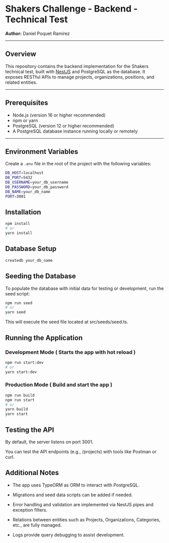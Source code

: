 # Shakers Challenge - Backend - Technical Test

**Author:** Daniel Poquet Ramirez

---

## Overview

This repository contains the backend implementation for the Shakers technical test, built with [NestJS](https://nestjs.com/) and PostgreSQL as the database. It exposes RESTful APIs to manage projects, organizations, positions, and related entities.

---

## Prerequisites

- Node.js (version 16 or higher recommended)
- npm or yarn
- PostgreSQL (version 12 or higher recommended)
- A PostgreSQL database instance running locally or remotely

---

## Environment Variables

Create a `.env` file in the root of the project with the following variables:

```bash
DB_HOST=localhost
DB_PORT=5432
DB_USERNAME=your_db_username
DB_PASSWORD=your_db_password
DB_NAME=your_db_name
PORT=3001
```

## Installation

```bash
npm install
# or
yarn install
```

## Database Setup

```bash
createdb your_db_name
```

## Seeding the Database

To populate the database with initial data for testing or development, run the seed script:

```bash
npm run seed
# or
yarn seed
```

This will execute the seed file located at src/seeds/seed.ts.

## Running the Application

### Development Mode ( Starts the app with hot reload )

```bash
npm run start:dev
# or
yarn start:dev
```
### Production Mode ( Build and start the app )

```bash
npm run build
npm run start
# or
yarn build
yarn start
```

## Testing the API

By default, the server listens on port 3001.

You can test the API endpoints (e.g., /projects) with tools like Postman or curl.

## Additional Notes

- The app uses TypeORM as ORM to interact with PostgreSQL.

- Migrations and seed data scripts can be added if needed.

- Error handling and validation are implemented via NestJS pipes and exception filters.

- Relations between entities such as Projects, Organizations, Categories, etc., are fully managed.

- Logs provide query debugging to assist development.


